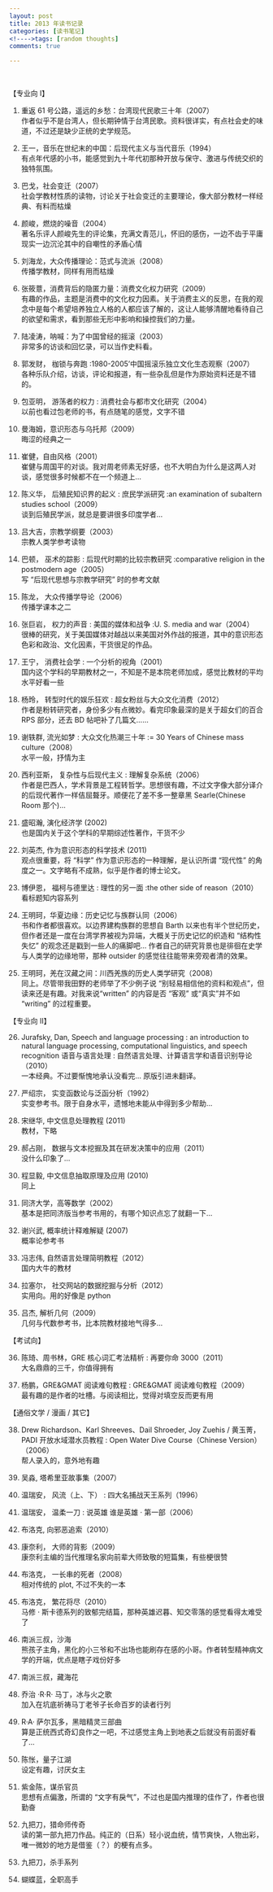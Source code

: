 ```yaml
---
layout: post
title: 2013 年读书记录
categories: [读书笔记]
<!---->tags: [random thoughts]
comments: true

---
```

<br>



【专业向 I】

1. 重返 61 号公路，遥远的乡愁：台湾现代民歌三十年（2007）<br>
作者似乎不是台湾人，但长期钟情于台湾民歌。资料很详实，有点社会史的味道，不过还是缺少正统的史学规范。

2. 王一，音乐在世纪末的中国：后现代主义与当代音乐（1994）<br>
有点年代感的小书，能感觉到九十年代初那种开放与保守、激进与传统交织的独特氛围。

3. 巴戈，社会变迁（2007）<br>
社会学教材性质的读物，讨论关于社会变迁的主要理论，像大部分教材一样经典、有料而枯燥

4. 颜峻，燃烧的噪音（2004）<br>
著名乐评人颜峻先生的评论集，充满文青范儿，怀旧的感伤，一边不齿于平庸现实一边沉沦其中的自嘲性的矛盾心情

5. 刘海龙，大众传播理论：范式与流派（2008）<br>
传播学教材，同样有用而枯燥

6. 张筱薏，消费背后的隐匿力量：消费文化权力研究（2009）<br>
有趣的作品，主题是消费中的文化权力因素。关于消费主义的反思，在我的观念中是每个希望培养独立人格的人都应该了解的，这让人能够清醒地看待自己的欲望和需求，看到那些无形中影响和操控我们的力量。

7. 陆凌涛，呐喊：为了中国曾经的摇滚（2003）<br>
非常多的访谈和回忆录，可以当作史料看。

8. 郭发财， 枷锁与奔跑 :1980-2005’中国摇滚乐独立文化生态观察（2007）<br>
各种乐队介绍，访谈，评论和报道，有一些杂乱但是作为原始资料还是不错的。

9. 包亚明， 游荡者的权力 : 消费社会与都市文化研究（2004）<br>
以前也看过包老师的书，有点随笔的感觉，文字不错

10. 曼海姆，意识形态与乌托邦（2009）<br>
晦涩的经典之一

11. 崔健，自由风格（2001）<br>
崔健与周国平的对谈。我对周老师素无好感，也不大明白为什么是这两人对谈，感觉很多时候都不在一个频道上...

12. 陈义华， 后殖民知识界的起义 : 庶民学派研究 :an examination of subaltern studies school（2009）<br>
谈到后殖民学派，就总是要讲很多印度学者...

13. 吕大吉，宗教学纲要（2003）<br>
宗教人类学参考读物

14. 巴顿， 巫术的踪影 : 后现代时期的比较宗教研究 :comparative religion in the postmodern age（2005）<br>
写 “后现代思想与宗教学研究” 时的参考文献

15. 陈龙， 大众传播学导论（2006）<br>
传播学课本之二

16. 张巨岩， 权力的声音 : 美国的媒体和战争 :U. S. media and war（2004）<br>
很棒的研究，关于美国媒体对越战以来美国对外作战的报道，其中的意识形态色彩和政治、文化因素，干货很足的作品。

17. 王宁， 消费社会学 : 一个分析的视角（2001）<br>
国内这个学科的早期教材之一，不知是不是本院老师加成，感觉比教材的平均水平好看一些

18. 杨玲， 转型时代的娱乐狂欢 : 超女粉丝与大众文化消费（2012）<br>
作者是粉转研究者，身份多少有点微妙。看完印象最深的是关于超女们的百合 RPS 部分，还去 BD 帖吧补了几篇文......

19. 谢轶群, 流光如梦 : 大众文化热潮三十年 := 30 Years of Chinese mass culture（2008）<br>
水平一般，抒情为主

20. 西利亚斯， 复杂性与后现代主义 : 理解复杂系统（2006）<br>
作者是巴西人，学术背景是工程转哲学。思想很有趣，不过文字像大部分译介的后现代著作一样佶屈聱牙。顺便花了差不多一整章黑 Searle(Chinese Room 那个)...

21. 盛昭瀚, 演化经济学 (2002)<br>
也是国内关于这个学科的早期综述性著作，干货不少

22. 刘英杰, 作为意识形态的科学技术 (2011)<br>
观点很重要，将 “科学” 作为意识形态的一种理解，是认识所谓 “现代性” 的角度之一。文字略有不成熟，似乎是作者的博士论文。

23. 博伊恩， 福柯与德里达 : 理性的另一面 :the other side of reason（2010）<br>
看标题知内容系列

24. 王明珂，华夏边缘：历史记忆与族群认同（2006）<br>
书和作者都很喜欢。以边界建构族群的思想自 Barth 以来也有半个世纪历史，但作者还是一度在台湾学界被视为异端，大概关于历史记忆的织造和 “结构性失忆” 的观念还是戳到一些人的痛脚吧... 作者自己的研究背景也是徘徊在史学与人类学的边缘地带，那种 outsider 的感觉往往能带来旁观者清的效果。

25. 王明珂，羌在汉藏之间：川西羌族的历史人类学研究（2008）<br>
同上。尽管带我田野的老师举了不少例子说 “别轻易相信他的资料和观点”，但读来还是有趣。对我来说“written” 的内容是否 “客观” 或“真实”并不如 “writing” 的过程重要。

【专业向 II】

26. Jurafsky, Dan, Speech and language processing : an introduction to natural language processing, computational linguistics, and speech recognition 语音与语言处理 : 自然语言处理、计算语言学和语音识别导论（2010）<br>
一本经典。不过要惭愧地承认没看完... 原版引进未翻译。

27. 严绍宗， 实变函数论与泛函分析（1992）<br>
实变参考书。限于自身水平，遗憾地未能从中得到多少帮助...

28. 宋继华, 中文信息处理教程 (2011)<br>
教材，下略

29. 郝占刚， 数据与文本挖掘及其在研发决策中的应用（2011）<br>
没什么印象了...

30. 程显毅, 中文信息抽取原理及应用 (2010)<br>
同上

31. 同济大学，高等数学（2002）<br>
基本是把同济版当参考书用的，有哪个知识点忘了就翻一下...

32. 谢兴武, 概率统计释难解疑 (2007)<br>
概率论参考书

33. 冯志伟, 自然语言处理简明教程（2012）<br>
国内大牛的教材

34. 拉塞尔， 社交网站的数据挖掘与分析（2012）<br>
实用向。用的好像是 python

35. 吕杰, 解析几何（2009）<br>
几何与代数参考书，比本院教材接地气得多...



【考试向】

36. 陈琦、周书林，GRE 核心词汇考法精析 : 再要你命 3000（2011）<br>
大名鼎鼎的三千，你值得拥有

37. 杨鹏，GRE&GMAT 阅读难句教程 : GRE&GMAT 阅读难句教程（2009）<br>
最有趣的是作者的吐槽。与阅读相比，觉得对填空反而更有用



【通俗文学 / 漫画 / 其它】

38. Drew Richardson、Karl Shreeves、Dail Shroeder, Joy Zuehis / 黄玉菁，PADI 开放水域潜水员教程 : Open Water Dive Course（Chinese Version）（2006）<br>
帮人录入的，意外地有趣

39. 吴淼, 塔希里亚故事集（2007）<br>

40. 温瑞安， 风流（上、下） : 四大名捕战天王系列（1996）<br>

41. 温瑞安， 温柔一刀 : 说英雄 谁是英雄 · 第一部（2006）<br>

42. 布洛克, 向邪恶追索（2010）<br>

43. 康奈利， 大师的背影（2009）<br>
康奈利主编的当代推理名家向前辈大师致敬的短篇集，有些梗很赞 

44. 布洛克， 一长串的死者（2008）<br>
相对传统的 plot, 不过不失的一本

45. 布洛克， 繁花将尽（2010）<br>
马修 · 斯卡德系列的致郁完结篇，那种英雄迟暮、知交零落的感觉看得太难受了

46. 南派三叔，沙海<br>
熊孩子主角，黑化的小三爷和不出场也能刷存在感的小哥。作者转型精神病文学的开端，优点是瞎子戏份好多

47. 南派三叔，藏海花<br>

48. 乔治 ·R·R· 马丁，冰与火之歌<br>
加入在坑底祈祷马丁老爷子长命百岁的读者行列

49. R·A· 萨尔瓦多，黑暗精灵三部曲<br>
算是正统西式奇幻良作之一吧，不过感觉主角上到地表之后就没有前面好看了...

50. 陈怅，量子江湖<br>
设定有趣，讨厌女主

51. 紫金陈，谋杀官员<br>
思想有点偏激，所谓的 “文字有戾气”，不过也是国内推理的佳作了，作者也很勤奋

52. 九把刀，猎命师传奇<br>
读的第一部九把刀作品。纯正的（日系）轻小说血统，情节爽快，人物出彩，唯一微妙的地方是借鉴（？）的梗有点多。

53. 九把刀，杀手系列<br>

54. 蝴蝶蓝，全职高手<br>


